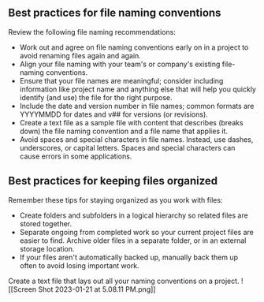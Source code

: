 
## Best practices for file naming conventions

Review the following file naming recommendations:
-   Work out and agree on file naming conventions early on in a project to avoid renaming files again and again.
-   Align your file naming with your team's or company's existing file-naming conventions.
-   Ensure that your file names are meaningful; consider including information like project name and anything else that will help you quickly identify (and use) the file for the right purpose.
-   Include the date and version number in file names; common formats are YYYYMMDD for dates and v## for versions (or revisions).
-   Create a text file as a sample file with content that describes (breaks down) the file naming convention and a file name that applies it.
-   Avoid spaces and special characters in file names. Instead, use dashes, underscores, or capital letters. Spaces and special characters can cause errors in some applications.

## Best practices for keeping files organized

Remember these tips for staying organized as you work with files:
-   Create folders and subfolders in a logical hierarchy so related files are stored together.
-   Separate ongoing from completed work so your current project files are easier to find. Archive older files in a separate folder, or in an external storage location.
-   If your files aren't automatically backed up, manually back them up often to avoid losing important work.

Create a text file that lays out all your naming conventions on a project.
![[Screen Shot 2023-01-21 at 5.08.11 PM.png]]